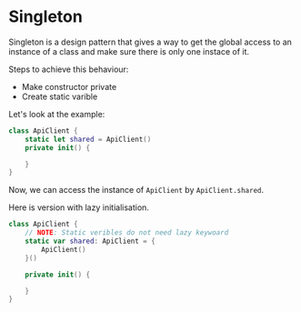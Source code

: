 # Singleton

Singleton is a design pattern that gives a way to get the global access to an instance of a class and make sure there is only one instace of it.

Steps to achieve this behaviour:

- Make constructor private
- Create static varible

Let's look at the example:

```swift
class ApiClient {
    static let shared = ApiClient()
    private init() {

    }
}
```

Now, we can access the instance of `ApiClient` by `ApiClient.shared`.

Here is version with lazy initialisation.

```swift
class ApiClient {
    // NOTE: Static veribles do not need lazy keywoard
    static var shared: ApiClient = {
        ApiClient()
    }()

    private init() {

    }
}
```